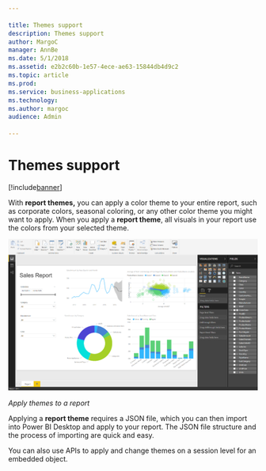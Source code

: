 ```yaml
---

title: Themes support
description: Themes support
author: MargoC
manager: AnnBe
ms.date: 5/1/2018
ms.assetid: e2b2c60b-1e57-4ece-ae63-15844db4d9c2
ms.topic: article
ms.prod: 
ms.service: business-applications
ms.technology: 
ms.author: margoc
audience: Admin

---
```

#  Themes support 




[!include[banner](../../../includes/banner.md)]

With **report themes,** you can apply a color theme to your entire report, such
as corporate colors, seasonal coloring, or any other color theme you might want
to apply. When you apply a **report theme**, all visuals in your report use the
colors from your selected theme.

![A screenshot of how to apply themes to a report](media/themes-support-1.png "A screenshot of how to apply themes to a report")
<!-- picture -->


*Apply themes to a report*

Applying a **report theme** requires a JSON file, which you can then import into
Power BI Desktop and apply to your report. The JSON file structure and the
process of importing are quick and easy.

You can also use APIs to apply and change themes on a session level for an
embedded object.
